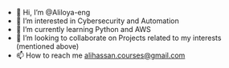 - 👋 Hi, I’m @Aliloya-eng
- 👀 I’m interested in Cybersecurity and Automation
- 🌱 I’m currently learning Python and AWS
- 💞️ I’m looking to collaborate on Projects related to my interests (mentioned above)
- 📫 How to reach me alihassan.courses@gmail.com

<!---
Aliloya-eng/Aliloya-eng is a ✨ special ✨ repository because its `README.md` (this file) appears on your GitHub profile.
You can click the Preview link to take a look at your changes.
--->
